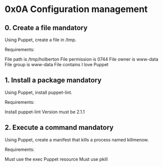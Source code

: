 # 0x0A Configuration management

## 0. Create a file mandatory

Using Puppet, create a file in /tmp.

Requirements:

File path is /tmp/holberton
File permission is 0744
File owner is www-data
File group is www-data
File contains I love Puppet

## 1. Install a package mandatory

Using Puppet, install puppet-lint.

Requirements:

Install puppet-lint
Version must be 2.1.1

## 2. Execute a command mandatory

Using Puppet, create a manifest that kills a process named killmenow.

Requirements:

Must use the exec Puppet resource
Must use pkill


